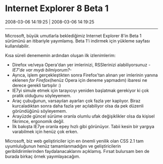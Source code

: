 # Internet Explorer 8 Beta 1

2008-03-06 14:19:25 | 2008-03-06 14:19:25

---

Microsoft, büyük umutlarla beklediğimiz Internet Explorer 8'in Beta 1 sürümünü an itibariyle yayımlamış. Beta 1'i indirmek için yükleme sayfası kullanılabilir.

Kısa süreli denememin ardından oluşan ilk izlenimlerim:

- Direfox ve/veya Opera'dan yer imlerinizi, RSSlerinizi alabiliyorsunuz *-IE7'de var mıydı bilmiyorum?-*
- Ayrıca, işlem gerçekleştikten sonra Firefox'tan alınan yer imlerinin yanına eklenen *for Firefox*(henüz Opera için deneme yapmadım) ibaresi ne derece gerekli tartışılır :)
- IE7yi simule etmek için tarayıcıyı yeniden başlatmak gerekiyor ki çok pratik olduğunu söyleyemem.
- Araç çubuğunun, varsayılan ayarları çok fazla yer kaplıyor. Biraz kurcaladıktan sonra daha fazla yer açılabiliyor olsa da pek düzenli göründüğünü söyleyemem.
- Arayüzde güncel sürüme oranla olumlu ufak değişiklikler olsa da kişisel fikrimce, ergonomik değil.
- İlk bakışta IE7ye oranla epey hızlı gibi görünüyor. Tabii kesin bir yargıya varabilmek için henüz çok erken.

Microsoft, biz web geliştiriciler için en önemli yenilik olan CSS 2.1 tam uyumluluğunun henüz tamamlanmadığını ve geliştiricilerin geribildirimlerinden faydalanacaklarını açıklamış. Fırsat bulursam ben de burada birkaç örnek yayımlayacağım.

<!-- meta: archive(1) active(1) -->
